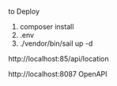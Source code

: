 to Deploy
1) composer install
2) .env
3) ./vendor/bin/sail up -d

http://localhost:85/api/location

http://localhost:8087  OpenAPI
